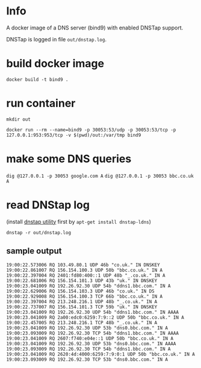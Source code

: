 # Info
A docker image of a DNS server (bind9) with enabled DNSTap support.

DNSTap is logged in file `out/dnstap.log`.

# build docker image
`docker build -t bind9 .`

# run container
`mkdir out`

`docker run --rm --name=bind9 -p 30053:53/udp -p 30053:53/tcp -p 127.0.0.1:953:953/tcp -v $(pwd)/out:/var/tmp bind9`

# make some DNS queries
`dig @127.0.0.1 -p 30053 google.com A`
`dig @127.0.0.1 -p 30053 bbc.co.uk A`

# read DNStap log
(install [dnstap utility](https://packages.ubuntu.com/bionic/net/dnstap-ldns) first by `apt-get install dnstap-ldns`)

`dnstap -r out/dnstap.log`

## sample output
```
19:00:22.573006 RQ 103.49.80.1 UDP 46b "co.uk." IN DNSKEY
19:00:22.861007 RQ 156.154.100.3 UDP 50b "bbc.co.uk." IN A
19:00:22.397004 RQ 2401:fd80:400::1 UDP 48b "_.co.uk." IN A
19:00:22.681006 RQ 156.154.101.3 UDP 43b "uk." IN DNSKEY
19:00:23.041009 RQ 192.26.92.30 UDP 54b "ddns1.bbc.com." IN A
19:00:22.629006 RQ 156.154.103.3 UDP 46b "co.uk." IN DS
19:00:22.929008 RQ 156.154.100.3 TCP 66b "bbc.co.uk." IN A
19:00:22.397004 RQ 213.248.216.1 UDP 48b "_.co.uk." IN A
19:00:22.737007 RQ 156.154.101.3 TCP 59b "uk." IN DNSKEY
19:00:23.041009 RQ 192.26.92.30 UDP 54b "ddns1.bbc.com." IN AAAA
19:00:23.041009 RQ 2a00:edc0:6259:7:9::2 UDP 50b "bbc.co.uk." IN A
19:00:22.457005 RQ 213.248.216.1 TCP 48b "_.co.uk." IN A
19:00:23.041009 RQ 192.26.92.30 UDP 53b "dns0.bbc.com." IN A
19:00:23.093009 RQ 192.26.92.30 TCP 54b "ddns1.bbc.com." IN AAAA
19:00:23.041009 RQ 2607:f740:e04e::1 UDP 50b "bbc.co.uk." IN A
19:00:23.041009 RQ 192.26.92.30 UDP 53b "dns0.bbc.com." IN AAAA
19:00:23.093009 RQ 192.26.92.30 TCP 54b "ddns1.bbc.com." IN A
19:00:23.041009 RQ 2620:4d:4000:6259:7:9:0:1 UDP 50b "bbc.co.uk." IN A
19:00:23.093009 RQ 192.26.92.30 TCP 53b "dns0.bbc.com." IN A
```
